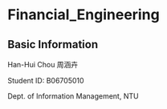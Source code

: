 # Financial_Engineering

## Basic Information

Han-Hui Chou 周涵卉

Student ID: B06705010

Dept. of Information Management, NTU
